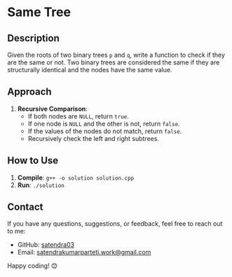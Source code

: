 # Same Tree

## Description

Given the roots of two binary trees `p` and `q`, write a function to check if they are the same or not. Two binary trees are considered the same if they are structurally identical and the nodes have the same value.

## Approach

1. **Recursive Comparison**:
   - If both nodes are `NULL`, return `true`.
   - If one node is `NULL` and the other is not, return `false`.
   - If the values of the nodes do not match, return `false`.
   - Recursively check the left and right subtrees.

## How to Use

1. **Compile**: `g++ -o solution solution.cpp`
2. **Run**: `./solution`

## Contact

If you have any questions, suggestions, or feedback, feel free to reach out to me:

- GitHub: [satendra03](https://github.com/satendra03)
- Email: [satendrakumarparteti.work@gmail.com](mailto:satendrakumarparteti.work@gmail.com)

Happy coding! 😊
